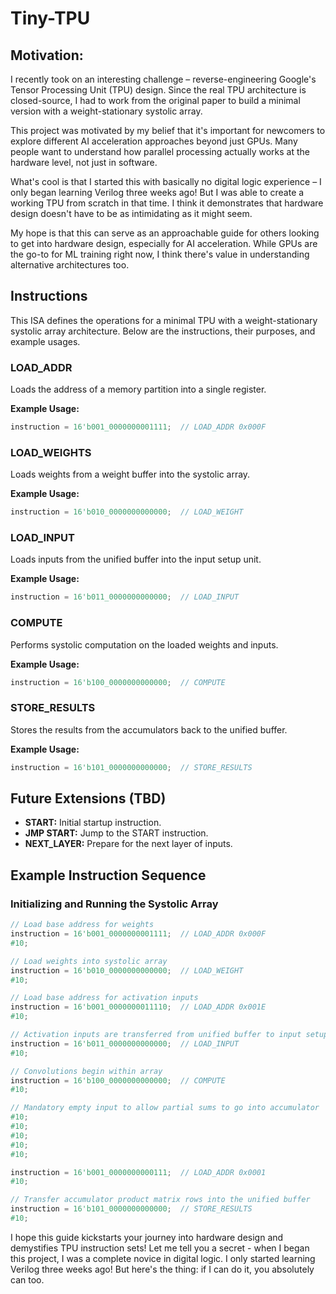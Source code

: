 # Tiny-TPU
## Motivation:

I recently took on an interesting challenge – reverse-engineering Google's Tensor Processing Unit (TPU) design. Since the real TPU architecture is closed-source, I had to work from the original paper to build a minimal version with a weight-stationary systolic array.

This project was motivated by my belief that it's important for newcomers to explore different AI acceleration approaches beyond just GPUs. Many people want to understand how parallel processing actually works at the hardware level, not just in software.

What's cool is that I started this with basically no digital logic experience – I only began learning Verilog three weeks ago! But I was able to create a working TPU from scratch in that time. I think it demonstrates that hardware design doesn't have to be as intimidating as it might seem.

My hope is that this can serve as an approachable guide for others looking to get into hardware design, especially for AI acceleration. While GPUs are the go-to for ML training right now, I think there's value in understanding alternative architectures too.

## Instructions

This ISA defines the operations for a minimal TPU with a weight-stationary systolic array architecture. Below are the instructions, their purposes, and example usages.


### LOAD_ADDR
Loads the address of a memory partition into a single register.

**Example Usage:**
```verilog
instruction = 16'b001_0000000001111;  // LOAD_ADDR 0x000F
```

### LOAD_WEIGHTS
Loads weights from a weight buffer into the systolic array.

**Example Usage:**
```verilog
instruction = 16'b010_0000000000000;  // LOAD_WEIGHT
```

### LOAD_INPUT
Loads inputs from the unified buffer into the input setup unit.

**Example Usage:**
```verilog
instruction = 16'b011_0000000000000;  // LOAD_INPUT
```

### COMPUTE
Performs systolic computation on the loaded weights and inputs.

**Example Usage:**
```verilog
instruction = 16'b100_0000000000000;  // COMPUTE
```

### STORE_RESULTS
Stores the results from the accumulators back to the unified buffer.

**Example Usage:**
```verilog
instruction = 16'b101_0000000000000;  // STORE_RESULTS
```

## Future Extensions (TBD)

- **START:** Initial startup instruction.
- **JMP START:** Jump to the START instruction.
- **NEXT_LAYER:** Prepare for the next layer of inputs.

## Example Instruction Sequence

### Initializing and Running the Systolic Array
```verilog
// Load base address for weights
instruction = 16'b001_0000000001111;  // LOAD_ADDR 0x000F
#10;

// Load weights into systolic array
instruction = 16'b010_0000000000000;  // LOAD_WEIGHT
#10;

// Load base address for activation inputs
instruction = 16'b001_0000000011110;  // LOAD_ADDR 0x001E
#10;

// Activation inputs are transferred from unified buffer to input setup unit
instruction = 16'b011_0000000000000;  // LOAD_INPUT 
#10;

// Convolutions begin within array
instruction = 16'b100_0000000000000;  // COMPUTE
#10;

// Mandatory empty input to allow partial sums to go into accumulator
#10; 
#10; 
#10;
#10;
#10;

instruction = 16'b001_0000000000111;  // LOAD_ADDR 0x0001 
#10;

// Transfer accumulator product matrix rows into the unified buffer 
instruction = 16'b101_0000000000000;  // STORE_RESULTS
#10;
```

I hope this guide kickstarts your journey into hardware design and demystifies TPU instruction sets! Let me tell you a secret - when I began this project, I was a complete novice in digital logic. I only started learning Verilog three weeks ago! But here's the thing: if I can do it, you absolutely can too.
